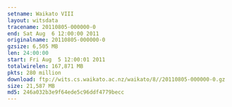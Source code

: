 ```yaml
---
setname: Waikato VIII
layout: witsdata
tracename: 20110805-000000-0
end: Sat Aug  6 12:00:00 2011
originalname: 20110805-000000-0
gzsize: 6,505 MB
len: 24:00:00
start: Fri Aug  5 12:00:01 2011
totalwirelen: 167,871 MB
pkts: 280 million
download: ftp://wits.cs.waikato.ac.nz/waikato/8//20110805-000000-0.gz
size: 21,587 MB
md5: 246a032b3e9f64ede5c96ddf4779becc
---
```


